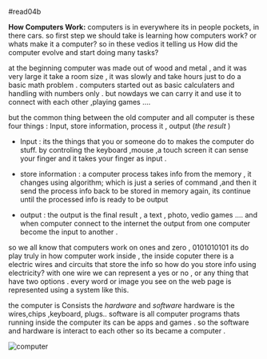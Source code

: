 #read04b

**How Computers Work:**
computers is in everywhere its in people pockets, in there cars.
so first step we should take is learning how computers work?
or whats make it a computer?
so in these vedios it telling us How did the computer evolve and start doing many tasks?

at the beginning computer was made out of wood and metal , and it was very large it take a room size , it was slowly and take hours just to do a basic math problem .
computers started out as basic calculaters and handling with numbers only .
but nowdays we can carry it and use it to connect with each other ,playing games ....

but the common thing between the old computer and all computer is these four  things : Input, store information, process it , output (*the result* ) 

- Input :
its the things that you or someone do to makes the computer do stuff.
by controling the keyboard ,mouse ,a touch screen it can sense your finger and it takes your finger as input .

- store information :
a computer process takes info from the memory , it changes using algorithm; which is just a series of command ,and then it send the process info back to be stored in memory again, its continue until the processed info is ready to be output 

- output :
the output is the final result , a text , photo, vedio games ....
and when computer connect to the internet the output from one computer become the input to another .

so we all know that computers work on ones and zero , 0101010101 its do play truly in how computer work inside , the inside coputer there is a electric wires and circuits that store the info
so how do you store info using electricity? 
with one wire we can represent a yes or no , or any thing that have two options .
every word or image you see on the web page is represented using a system like this.

the computer is Consists the *hardware* and *software*
hardware is the wires,chips ,keyboard, plugs..
software is all computer programs thats running inside the computer its can be apps and games .
so the software and hardware is interact to each other so its became a computer .

![computer](https://inteng-storage.s3.amazonaws.com/img/iea/M3OeKdkn6N/sizes/hardware-versus-software_md.jpg)